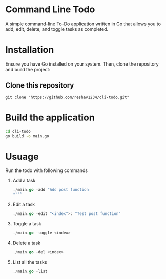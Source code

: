 # Command Line Todo 
A simple command-line To-Do application written in Go that allows you to add, edit, delete, and toggle tasks as completed.

# Installation 
Ensure you have Go installed on your system. Then, clone the repository and build the project:

## Clone this repository
```git
git clone "https://github.com/reshav1234/cli-todo.git"
```

# Build the application
```bash
cd cli-todo
go build -o main.go
```

# Usuage
Run the todo with following commands

1. Add a task
   ```go
   ./main.go -add "Add post function
   "```
3. Edit a task
   ```go
   ./main.go -edit "<index">: "Test post function"
   ```  
5. Toggle a task
   ```go
   ./main.go -toggle <index>
   ```
6. Delete a task
   ```go
   ./main.go -del <index>
   ```
7. List all the tasks
   ```go
   ./main.go -list
   ```


